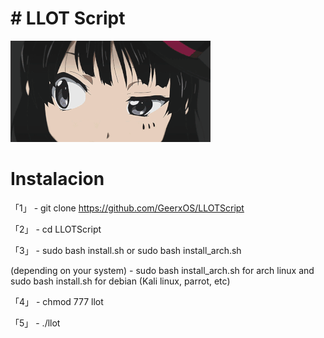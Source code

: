 # #                   LLOT Script 

![Alt Text](https://raw.githubusercontent.com/GeerxOS/LLOTScript/main/oooh.gif)


# Instalacion

「1」 - git clone https://github.com/GeerxOS/LLOTScript

「2」 - cd LLOTScript

「3」 - sudo bash install.sh or sudo bash install_arch.sh

(depending on your system) - sudo bash install_arch.sh for arch linux and sudo bash install.sh for debian (Kali linux, parrot, etc)

「4」 - chmod 777 llot

「5」 - ./llot
